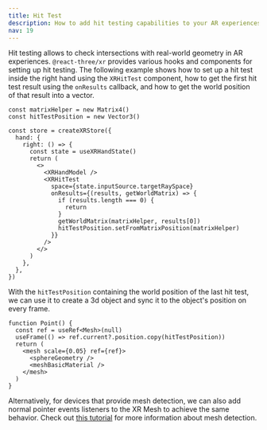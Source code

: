```yaml
---
title: Hit Test
description: How to add hit testing capabilities to your AR experiences?
nav: 19
---
```


Hit testing allows to check intersections with real-world geometry in AR experiences. `@react-three/xr` provides various hooks and components for setting up hit testing.
The following example shows how to set up a hit test inside the right hand using the `XRHitTest` component, how to get the first hit test result using the `onResults` callback, and how to get the world position of that result into a vector.

```tsx
const matrixHelper = new Matrix4()
const hitTestPosition = new Vector3()

const store = createXRStore({
  hand: {
    right: () => {
      const state = useXRHandState()
      return (
        <>
          <XRHandModel />
          <XRHitTest
            space={state.inputSource.targetRaySpace}
            onResults={(results, getWorldMatrix) => {
              if (results.length === 0) {
                return
              }
              getWorldMatrix(matrixHelper, results[0])
              hitTestPosition.setFromMatrixPosition(matrixHelper)
            }}
          />
        </>
      )
    },
  },
})
```

With the `hitTestPosition` containing the world position of the last hit test, we can use it to create a 3d object and sync it to the object's position on every frame.

```tsx
function Point() {
  const ref = useRef<Mesh>(null)
  useFrame(() => ref.current?.position.copy(hitTestPosition))
  return (
    <mesh scale={0.05} ref={ref}>
      <sphereGeometry />
      <meshBasicMaterial />
    </mesh>
  )
}
```

Alternatively, for devices that provide mesh detection, we can also add normal pointer events listeners to the XR Mesh to achieve the same behavior. Check out [this tutorial](./object-detection.md) for more information about mesh detection.
